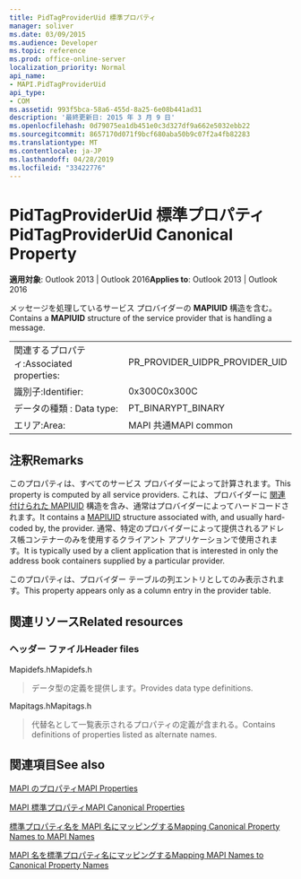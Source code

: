 ```yaml
---
title: PidTagProviderUid 標準プロパティ
manager: soliver
ms.date: 03/09/2015
ms.audience: Developer
ms.topic: reference
ms.prod: office-online-server
localization_priority: Normal
api_name:
- MAPI.PidTagProviderUid
api_type:
- COM
ms.assetid: 993f5bca-58a6-455d-8a25-6e08b441ad31
description: '最終更新日: 2015 年 3 月 9 日'
ms.openlocfilehash: 0d79075ea1db451e0c3d327df9a662e5032ebb22
ms.sourcegitcommit: 8657170d071f9bcf680aba50b9c07f2a4fb82283
ms.translationtype: MT
ms.contentlocale: ja-JP
ms.lasthandoff: 04/28/2019
ms.locfileid: "33422776"
---
```

# <a name="pidtagprovideruid-canonical-property"></a><span data-ttu-id="25bc5-103">PidTagProviderUid 標準プロパティ</span><span class="sxs-lookup"><span data-stu-id="25bc5-103">PidTagProviderUid Canonical Property</span></span>

  
  
<span data-ttu-id="25bc5-104">**適用対象**: Outlook 2013 | Outlook 2016</span><span class="sxs-lookup"><span data-stu-id="25bc5-104">**Applies to**: Outlook 2013 | Outlook 2016</span></span> 
  
<span data-ttu-id="25bc5-105">メッセージを処理しているサービス プロバイダーの **MAPIUID** 構造を含む。</span><span class="sxs-lookup"><span data-stu-id="25bc5-105">Contains a **MAPIUID** structure of the service provider that is handling a message.</span></span> 
  
|||
|:-----|:-----|
|<span data-ttu-id="25bc5-106">関連するプロパティ:</span><span class="sxs-lookup"><span data-stu-id="25bc5-106">Associated properties:</span></span>  <br/> |<span data-ttu-id="25bc5-107">PR_PROVIDER_UID</span><span class="sxs-lookup"><span data-stu-id="25bc5-107">PR_PROVIDER_UID</span></span>  <br/> |
|<span data-ttu-id="25bc5-108">識別子:</span><span class="sxs-lookup"><span data-stu-id="25bc5-108">Identifier:</span></span>  <br/> |<span data-ttu-id="25bc5-109">0x300C</span><span class="sxs-lookup"><span data-stu-id="25bc5-109">0x300C</span></span>  <br/> |
|<span data-ttu-id="25bc5-110">データの種類 : </span><span class="sxs-lookup"><span data-stu-id="25bc5-110">Data type:</span></span>  <br/> |<span data-ttu-id="25bc5-111">PT_BINARY</span><span class="sxs-lookup"><span data-stu-id="25bc5-111">PT_BINARY</span></span>  <br/> |
|<span data-ttu-id="25bc5-112">エリア:</span><span class="sxs-lookup"><span data-stu-id="25bc5-112">Area:</span></span>  <br/> |<span data-ttu-id="25bc5-113">MAPI 共通</span><span class="sxs-lookup"><span data-stu-id="25bc5-113">MAPI common</span></span>  <br/> |
   
## <a name="remarks"></a><span data-ttu-id="25bc5-114">注釈</span><span class="sxs-lookup"><span data-stu-id="25bc5-114">Remarks</span></span>

<span data-ttu-id="25bc5-115">このプロパティは、すべてのサービス プロバイダーによって計算されます。</span><span class="sxs-lookup"><span data-stu-id="25bc5-115">This property is computed by all service providers.</span></span> <span data-ttu-id="25bc5-116">これは、プロバイダーに [関連付けられた MAPIUID](mapiuid.md) 構造を含み、通常はプロバイダーによってハードコードされます。</span><span class="sxs-lookup"><span data-stu-id="25bc5-116">It contains a [MAPIUID](mapiuid.md) structure associated with, and usually hard-coded by, the provider.</span></span> <span data-ttu-id="25bc5-117">通常、特定のプロバイダーによって提供されるアドレス帳コンテナーのみを使用するクライアント アプリケーションで使用されます。</span><span class="sxs-lookup"><span data-stu-id="25bc5-117">It is typically used by a client application that is interested in only the address book containers supplied by a particular provider.</span></span> 
  
<span data-ttu-id="25bc5-118">このプロパティは、プロバイダー テーブルの列エントリとしてのみ表示されます。</span><span class="sxs-lookup"><span data-stu-id="25bc5-118">This property appears only as a column entry in the provider table.</span></span>
  
## <a name="related-resources"></a><span data-ttu-id="25bc5-119">関連リソース</span><span class="sxs-lookup"><span data-stu-id="25bc5-119">Related resources</span></span>

### <a name="header-files"></a><span data-ttu-id="25bc5-120">ヘッダー ファイル</span><span class="sxs-lookup"><span data-stu-id="25bc5-120">Header files</span></span>

<span data-ttu-id="25bc5-121">Mapidefs.h</span><span class="sxs-lookup"><span data-stu-id="25bc5-121">Mapidefs.h</span></span>
  
> <span data-ttu-id="25bc5-122">データ型の定義を提供します。</span><span class="sxs-lookup"><span data-stu-id="25bc5-122">Provides data type definitions.</span></span>
    
<span data-ttu-id="25bc5-123">Mapitags.h</span><span class="sxs-lookup"><span data-stu-id="25bc5-123">Mapitags.h</span></span>
  
> <span data-ttu-id="25bc5-124">代替名として一覧表示されるプロパティの定義が含まれる。</span><span class="sxs-lookup"><span data-stu-id="25bc5-124">Contains definitions of properties listed as alternate names.</span></span>
    
## <a name="see-also"></a><span data-ttu-id="25bc5-125">関連項目</span><span class="sxs-lookup"><span data-stu-id="25bc5-125">See also</span></span>



[<span data-ttu-id="25bc5-126">MAPI のプロパティ</span><span class="sxs-lookup"><span data-stu-id="25bc5-126">MAPI Properties</span></span>](mapi-properties.md)
  
[<span data-ttu-id="25bc5-127">MAPI 標準プロパティ</span><span class="sxs-lookup"><span data-stu-id="25bc5-127">MAPI Canonical Properties</span></span>](mapi-canonical-properties.md)
  
[<span data-ttu-id="25bc5-128">標準プロパティ名を MAPI 名にマッピングする</span><span class="sxs-lookup"><span data-stu-id="25bc5-128">Mapping Canonical Property Names to MAPI Names</span></span>](mapping-canonical-property-names-to-mapi-names.md)
  
[<span data-ttu-id="25bc5-129">MAPI 名を標準プロパティ名にマッピングする</span><span class="sxs-lookup"><span data-stu-id="25bc5-129">Mapping MAPI Names to Canonical Property Names</span></span>](mapping-mapi-names-to-canonical-property-names.md)

